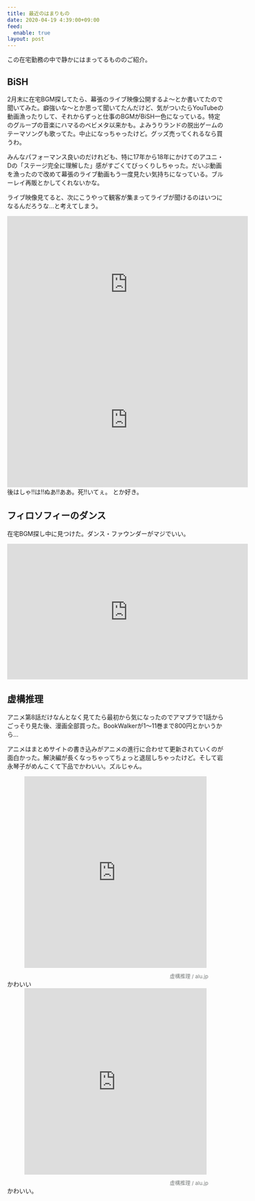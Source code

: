 ```yaml
---
title: 最近のはまりもの
date: 2020-04-19 4:39:00+09:00
feed:
  enable: true
layout: post
---
```



この在宅勤務の中で静かにはまってるもののご紹介。

## BiSH
2月末に在宅BGM探してたら、幕張のライブ映像公開するよ〜とか書いてたので聞いてみた。癖強いな〜とか思って聞いてたんだけど、気がついたらYouTubeの動画漁ったりして、それからずっと仕事のBGMがBiSH一色になっている。特定のグループの音楽にハマるのベビメタ以来かも。よみうりランドの脱出ゲームのテーマソングも歌ってた。中止になっちゃったけど。グッズ売ってくれるなら買うわ。

みんなパフォーマンス良いのだけれども、特に17年から18年にかけてのアユニ・Dの「ステージ完全に理解した」感がすごくてびっくりしちゃった。だいぶ動画を漁ったので改めて幕張のライブ動画もう一度見たい気持ちになっている。ブルーレイ再販とかしてくれないかな。

ライブ映像見てると、次にこうやって観客が集まってライブが聞けるのはいつになるんだろうな…と考えてしまう。


<iframe width="560" height="315" src="https://www.youtube.com/embed/yAXs8CcebU0" frameborder="0" allow="accelerometer; autoplay; encrypted-media; gyroscope; picture-in-picture" allowfullscreen></iframe>
<iframe width="560" height="315" src="https://www.youtube.com/embed/Jzg0oBf-47A" frameborder="0" allow="accelerometer; autoplay; encrypted-media; gyroscope; picture-in-picture" allowfullscreen></iframe>
後はしゃ!!は!!ぬあ!!ああ。死!!いてぇ。 とか好き。

## フィロソフィーのダンス
在宅BGM探し中に見つけた。ダンス・ファウンダーがマジでいい。

<iframe width="560" height="315" src="https://www.youtube.com/embed/m7SFHf-32nk" frameborder="0" allow="accelerometer; autoplay; encrypted-media; gyroscope; picture-in-picture" allowfullscreen></iframe>


## 虚構推理

アニメ第8話だけなんとなく見てたら最初から気になったのでアマプラで1話からごっそり見た後、漫画全部買った。BookWalkerが1〜11巻まで800円とかいうから…

アニメはまとめサイトの書き込みがアニメの進行に合わせて更新されていくのが面白かった。解決編が長くなっちゃってちょっと退屈しちゃったけど。そして岩永琴子がめんこくて下品でかわいい。ズルじゃん。

<style scoped>
  .alu-embed-iframe-esXgppsXkUCEPgLsRZdH {
    width: 424px !important;
    height: 445px;
  }
  @media screen and (max-width: 480px) {
    .alu-embed-iframe-esXgppsXkUCEPgLsRZdH {
      width: 318px !important;
      height: 333.75px;
    }
  }
  </style>
  <iframe scrolling="no" class="alu-embed-iframe-esXgppsXkUCEPgLsRZdH" src="https://alu.jp/series/%E8%99%9A%E6%A7%8B%E6%8E%A8%E7%90%86/crop/embed/esXgppsXkUCEPgLsRZdH/0?referer=oembed" style="margin: auto; display: block; border-width: 0px;"></iframe><div class="alu-embed" style="
      max-width: 432px;
      text-align: right;
      margin: 0 auto;
  ">
      <a href="https://alu.jp/series/%E8%99%9A%E6%A7%8B%E6%8E%A8%E7%90%86/crop/esXgppsXkUCEPgLsRZdH/0" target="_blank" style="
      margin: 0 auto !important;
      display: inline-block;
      padding-top: 10px;
      font-size: 12px;
      color: #787c7b;
      text-decoration: none;
      text-align: right;
  ">
  虚構推理 / alu.jp
  </a>
  </div>
かわいい

  <style scoped>
  .alu-embed-iframe-VKeQbtGBTgC4Svesl4bS {
    width: 424px !important;
    height: 433px;
  }
  @media screen and (max-width: 480px) {
    .alu-embed-iframe-VKeQbtGBTgC4Svesl4bS {
      width: 318px !important;
      height: 324.75px;
    }
  }
  </style>
  <iframe scrolling="no" class="alu-embed-iframe-VKeQbtGBTgC4Svesl4bS" src="https://alu.jp/series/%E8%99%9A%E6%A7%8B%E6%8E%A8%E7%90%86/crop/embed/VKeQbtGBTgC4Svesl4bS/0?referer=oembed" style="margin: auto; display: block; border-width: 0px;"></iframe><div class="alu-embed" style="
      max-width: 432px;
      text-align: right;
      margin: 0 auto;
  ">
      <a href="https://alu.jp/series/%E8%99%9A%E6%A7%8B%E6%8E%A8%E7%90%86/crop/VKeQbtGBTgC4Svesl4bS/0" target="_blank" style="
      margin: 0 auto !important;
      display: inline-block;
      padding-top: 10px;
      font-size: 12px;
      color: #787c7b;
      text-decoration: none;
      text-align: right;
  ">
  虚構推理 / alu.jp
  </a>
  </div>
かわいい。


